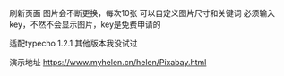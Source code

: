 刷新页面 图片会不断更换，每次10张  可以自定义图片尺寸和关键词 必须输入key，不然不会显示图片，key是免费申请的

适配typecho 1.2.1 其他版本我没试过 

演示地址
https://www.myhelen.cn/helen/Pixabay.html